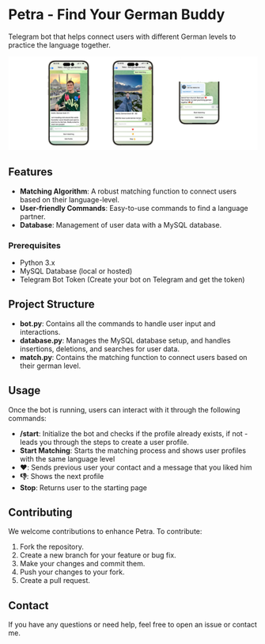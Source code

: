 # Petra - Find Your German Buddy

Telegram bot that helps connect users with different German levels to practice the language together.

![Screenshots of the bot chat](/petra_screens.png)

## Features

- **Matching Algorithm**: A robust matching function to connect users based on their language-level.
- **User-friendly Commands**: Easy-to-use commands to find a language partner.
- **Database**: Management of user data with a MySQL database.


### Prerequisites

- Python 3.x
- MySQL Database (local or hosted)
- Telegram Bot Token (Create your bot on Telegram and get the token)


## Project Structure

- **bot.py**: Contains all the commands to handle user input and interactions.
- **database.py**: Manages the MySQL database setup, and handles insertions, deletions, and searches for user data.
- **match.py**: Contains the matching function to connect users based on their german level.

## Usage

Once the bot is running, users can interact with it through the following commands:

- **/start**: Initialize the bot and checks if the profile already exists, if not - leads you through the steps to create a user profile.
- **Start Matching**: Starts the matching process and shows user profiles with the same language level
- **❤️**: Sends previous user your contact and a message that you liked him
- **👎**: Shows the next profile
- **Stop**: Returns user to the starting page

## Contributing

We welcome contributions to enhance Petra. To contribute:

1. Fork the repository.
2. Create a new branch for your feature or bug fix.
3. Make your changes and commit them.
4. Push your changes to your fork.
5. Create a pull request.
   

## Contact

If you have any questions or need help, feel free to open an issue or contact me.
